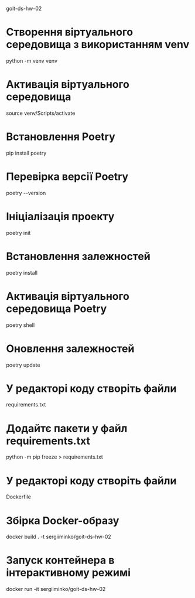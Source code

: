 goit-ds-hw-02

# Створення віртуального середовища з використанням venv

python -m venv venv

# Активація віртуального середовища

source venv/Scripts/activate

# Встановлення Poetry

pip install poetry

# Перевірка версії Poetry

poetry --version

# Ініціалізація проекту

poetry init

# Встановлення залежностей

poetry install

# Активація віртуального середовища Poetry

poetry shell

# Оновлення залежностей

poetry update

# У редакторі коду створіть файли

requirements.txt

# Додайтє пакети у файл requirements.txt

python -m pip freeze > requirements.txt

# У редакторі коду створіть файли

Dockerfile

# Збірка Docker-образу

docker build . -t sergiiminko/goit-ds-hw-02

# Запуск контейнера в інтерактивному режимі

docker run -it sergiiminko/goit-ds-hw-02
